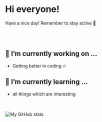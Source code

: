 # Hi everyone!

Have a nice day! Remember to stay active 🌋

<br />
<br />

## 🔭 I’m currently working on ...
  - Getting better in coding 🔥


## 🌱 I’m currently learning ...
  * all things which are interesting
  
<br />
<br />
  
<img align="left" alt="My GitHub stats" src="https://github-readme-stats.vercel.app/api?username=senicko&count_private=true" />
